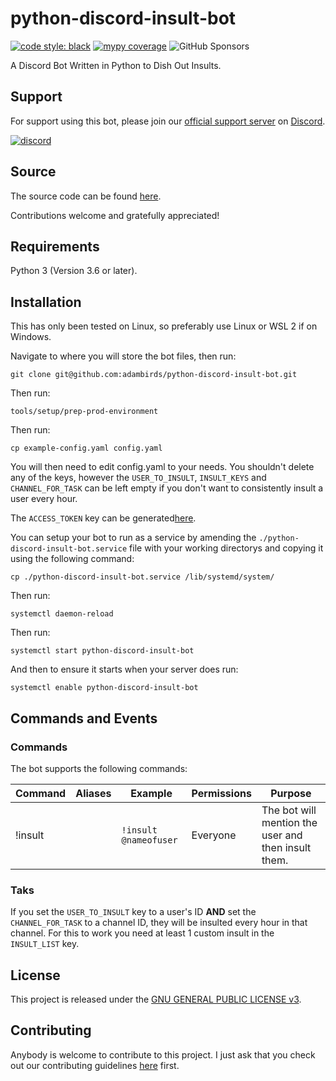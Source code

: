 # python-discord-insult-bot

[![code style: black](https://img.shields.io/badge/code%20style-black-000000.svg)](https://github.com/psf/black)
[![mypy coverage](https://img.shields.io/badge/mypy-100%25-green.svg)](https://github.com/python/mypy)
![GitHub Sponsors](https://img.shields.io/github/sponsors/adambirds)

A Discord Bot Written in Python to Dish Out Insults.

## Support
For support using this bot, please join our [official support server](https://discord.gg/f5veJaa4ZX) on [Discord](https://discord.com).

[![discord](https://img.shields.io/discord/941885906443468880?color=%237289DA&label=Coding%20With%20Adam&logo=discord&logoColor=white)](https://discord.gg/f5veJaa4ZX)

## Source
The source code can be found [here](https://github.com/adambirds/python-discord-insult-bot).

Contributions welcome and gratefully appreciated!

## Requirements
Python 3 (Version 3.6 or later).

## Installation

This has only been tested on Linux, so preferably use Linux or WSL 2 if on Windows.

Navigate to where you will store the bot files, then run:

```
git clone git@github.com:adambirds/python-discord-insult-bot.git
```

Then run:

```
tools/setup/prep-prod-environment
```

Then run:

```
cp example-config.yaml config.yaml
```

You will then need to edit config.yaml to your needs. You shouldn't delete any of the keys, however the `USER_TO_INSULT`, `INSULT_KEYS` and `CHANNEL_FOR_TASK` can be left empty if you don't want to consistently insult a user every hour.

The `ACCESS_TOKEN` key can be generated[here](https://discord.com/developers/applications).

You can setup your bot to run as a service by amending the `./python-discord-insult-bot.service` file with your working directorys and copying it using the following command:

```
cp ./python-discord-insult-bot.service /lib/systemd/system/
```

Then run:

```
systemctl daemon-reload
```

Then run:

```
systemctl start python-discord-insult-bot
```

And then to ensure it starts when your server does run:

```
systemctl enable python-discord-insult-bot
```

## Commands and Events

### Commands

The bot supports the following commands:

| Command | Aliases | Example | Permissions | Purpose |
|-------- | ------- | ------- | ----------- | ------- |
| !insult | | `!insult @nameofuser` | Everyone | The bot will mention the user and then insult them. |

### Taks
If you set the `USER_TO_INSULT` key to a user's ID **AND** set the `CHANNEL_FOR_TASK` to a channel ID, they will be insulted every hour in that channel. For this to work you need at least 1 custom insult in the `INSULT_LIST` key.

## License

This project is released under the [GNU GENERAL PUBLIC LICENSE v3](https://github.com/adambirds/python-discord-insult-bot/blob/main/LICENSE).

## Contributing

Anybody is welcome to contribute to this project. I just ask that you check out our contributing guidelines
[here](https://github.com/adambirds/python-discord-insult-bot/blob/main/docs/contributing/contributing.md) first.
